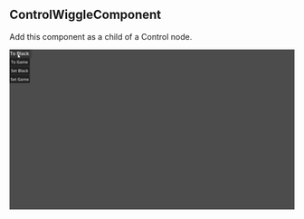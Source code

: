 ﻿## ControlWiggleComponent

Add this component as a child of a Control node.

![Demo animation](demo/demo.gif)
